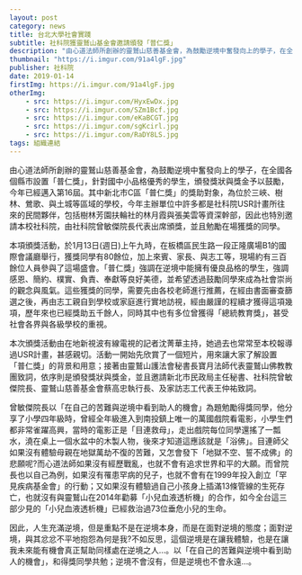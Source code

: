 ```yaml
---
layout: post
category: news
title: 台北大學社會實踐
subtitle: 社科院獲靈鷲山基金會邀請頒發「普仁獎」
description: "由心道法師所創辦的靈鷲山慈善基金會，為鼓勵逆境中奮發向上的學子，在全國各個縣市設置「普仁獎」，針對國中小品格優秀的學生，頒發獎狀與獎金予以鼓勵，今年已經邁入第16屆。其中新北市C區「普仁獎」的獎助對象，為位於三峽、樹林、鶯歌、與土城等區域的學校，今年主辦單位中許多都是社科院USR計畫所往來的民間夥伴，包括樹林芳園扶輪社的林月霞與張美雲等資深幹部，因此也特別邀請本校社科院，由社科院曾敏傑院長代表出席頒獎，並且勉勵在場獲獎的同學。..."
thumbnail: "https://i.imgur.com/91a4lgF.jpg"
publisher: 社科院
date: 2019-01-14
firstImg: https://i.imgur.com/91a4lgF.jpg
otherImg:
    - src: https://i.imgur.com/HyxEwDx.jpg
    - src: https://i.imgur.com/SZm1Bcf.jpg
    - src: https://i.imgur.com/eKaBCGT.jpg
    - src: https://i.imgur.com/sgKcirl.jpg
    - src: https://i.imgur.com/RaDY8LS.jpg
tags: 組織連結
---
```


由心道法師所創辦的靈鷲山慈善基金會，為鼓勵逆境中奮發向上的學子，在全國各個縣市設置「普仁獎」，針對國中小品格優秀的學生，頒發獎狀與獎金予以鼓勵，今年已經邁入第16屆。其中新北市C區「普仁獎」的獎助對象，為位於三峽、樹林、鶯歌、與土城等區域的學校，今年主辦單位中許多都是社科院USR計畫所往來的民間夥伴，包括樹林芳園扶輪社的林月霞與張美雲等資深幹部，因此也特別邀請本校社科院，由社科院曾敏傑院長代表出席頒獎，並且勉勵在場獲獎的同學。

本項頒獎活動，於1月13日(週日)上午九時，在板橋區民生路一段正隆廣場B1的國際會議廳舉行，獲獎同學有80餘位，加上來賓、家長、與志工等，現場約有三百餘位人員參與了這場盛會。「普仁獎」強調在逆境中能擁有優良品格的學生，強調感恩、簡約、樸實、負責、奉獻等良好美德，並希望透過鼓勵同學來成為社會崇尚的觀念與風氣。這些獲獎的同學，需要先由各校老師進行推薦，在經由書面審查篩選之後，再由志工親自到學校或家庭進行實地訪視，經由嚴謹的程續才獲得這項幾項，歷年來也已經獎助五千餘人，同時其中也有多位曾獲得「總統教育獎」，甚受社會各界與各級學校的重視。

本次頒獎活動由在地新視波有線電視的記者沈菁華主持，她過去也常常至本校報導過USR計畫，甚感親切。活動一開始先欣賞了一個短片，用來讓大家了解設置「普仁獎」的背景和用意；接著由靈鷲山護法會秘書長寶月法師代表靈鷲山佛教教團致詞，依序則是頒發獎狀與獎金，並且邀請新北市民政局主任秘書、社科院曾敏傑院長、靈鷲山慈善基金會蔡高忠執行長、及家訪志工代表王仲祐致詞。

曾敏傑院長以「在自己的苦難與逆境中看到助人的機會」為題勉勵得獎同學，他分享了小學四年級時，曾經全年級進入到南投鎮上唯一的萬國戲院看電影，小學生們都非常雀躍高興，當時的電影正是「目連救母」，走出戲院每位同學還搖了一瓢水，澆在桌上一個水盆中的木製人物，後來才知道這應該就是「浴佛」。目連師父如果沒有體驗母親在地獄萬劫不復的苦難，又怎會發下「地獄不空、誓不成佛」的悲願呢?而心道法師如果沒有經歷戰亂，也就不會有追求世界和平的大願。而曾院長也以自己為例，如果沒有罹患罕病的兒子，也就不會有在1999年投入創立「罕見疾病基金會」的行動；又如果沒有體驗過自己小孩身上插滿13條管線的生死存亡，也就沒有與靈鷲山在2014年勸募「小兒血液透析機」的合作，如今全台這三部少見的「小兒血液透析機」已經救治過73位垂危小兒的生命。

因此，人生充滿逆境，但是重點不是在逆境本身，而是在面對逆境的態度；面對逆境，與其忿忿不平地抱怨為何是我?不如反思，這個逆境是在讓我體驗，也是在讓我未來能有機會真正幫助同樣處在逆境之人…。以「在自己的苦難與逆境中看到助人的機會」，和得獎同學共勉；逆境不會沒有，但是逆境也不會永遠…。
